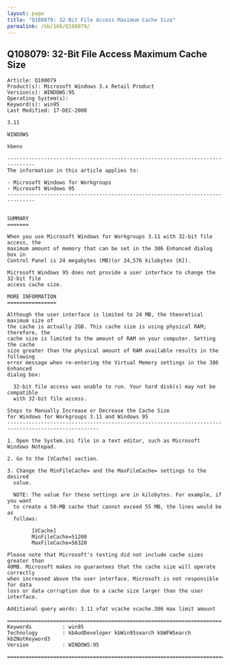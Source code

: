 ```yaml
---
layout: page
title: "Q108079: 32-Bit File Access Maximum Cache Size"
permalink: /kb/108/Q108079/
---
```


## Q108079: 32-Bit File Access Maximum Cache Size

	Article: Q108079
	Product(s): Microsoft Windows 3.x Retail Product
	Version(s): WINDOWS:95
	Operating System(s): 
	Keyword(s): win95
	Last Modified: 17-DEC-2000
	
	3.11
	
	WINDOWS
	
	kbenv
	
	-------------------------------------------------------------------------------
	The information in this article applies to:
	
	- Microsoft Windows for Workgroups 
	- Microsoft Windows 95 
	-------------------------------------------------------------------------------
	
	
	SUMMARY
	=======
	
	When you use Microsoft Windows for Workgroups 3.11 with 32-bit file access, the
	maximum amount of memory that can be set in the 386 Enhanced dialog box in
	Control Panel is 24 megabytes (MB)(or 24,576 kilobytes [K]).
	
	Microsoft Windows 95 does not provide a user interface to change the 32-bit file
	access cache size.
	
	MORE INFORMATION
	================
	
	Although the user interface is limited to 24 MB, the theoretical maximum size of
	the cache is actually 2GB. This cache size is using physical RAM; therefore, the
	cache size is limited to the amount of RAM on your computer. Setting the cache
	size greater than the physical amount of RAM available results in the following
	error message when re-entering the Virtual Memory settings in the 386 Enhanced
	dialog box:
	
	  32-bit file access was unable to run. Your hard disk(s) may not be compatible
	  with 32-bit file access.
	
	Steps to Manually Increase or Decrease the Cache Size
	for Windows for Workgroups 3.11 and Windows 95
	----------------------------------------------------------------------------------------------------
	
	1. Open the System.ini file in a text editor, such as Microsoft Windows Notepad.
	
	2. Go to the [VCache] section.
	
	3. Change the MinFileCache= and the MaxFileCache= settings to the desired
	  value.
	
	  NOTE: The value for these settings are in kilobytes. For example, if you want
	  to create a 50-MB cache that cannot exceed 55 MB, the lines would be as
	  follows:
	
	        [VCache]
	        MinFileCache=51200
	        MaxFileCache=56320
	
	Please note that Microsoft's testing did not include cache sizes greater than
	40MB. Microsoft makes no guarantees that the cache size will operate correctly
	when increased above the user interface. Microsoft is not responsible for data
	loss or data corruption due to a cache size larger than the user interface.
	
	Additional query words: 3.11 vfat vcache vcache.386 max limit amount
	
	======================================================================
	Keywords          : win95 
	Technology        : kbAudDeveloper kbWin95search kbWFWSearch kbZNotKeyword3
	Version           : WINDOWS:95
	
	=============================================================================
	
